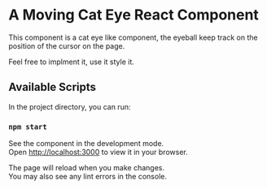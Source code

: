 # A Moving Cat Eye React Component

This component is a cat eye like component, the eyeball keep track on the position of the cursor on the page.

Feel free to implment it, use it style it.

## Available Scripts

In the project directory, you can run:

### `npm start`

See the component in the development mode.\
Open [http://localhost:3000](http://localhost:3000) to view it in your browser.

The page will reload when you make changes.\
You may also see any lint errors in the console.


